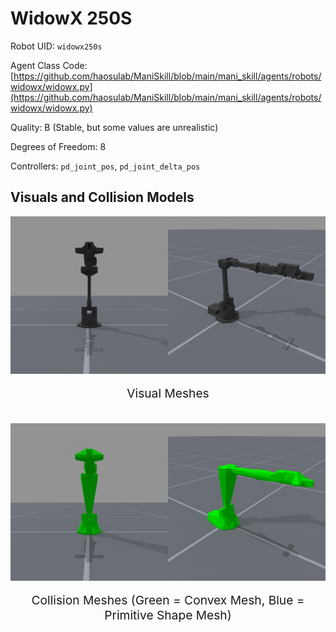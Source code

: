 <!-- THIS IS ALL GENERATED DOCUMENTATION via generate_robot_docs.py. DO NOT MODIFY THIS FILE DIRECTLY. -->

# WidowX 250S

Robot UID: `widowx250s`

Agent Class Code: [https://github.com/haosulab/ManiSkill/blob/main/mani_skill/agents/robots/widowx/widowx.py](https://github.com/haosulab/ManiSkill/blob/main/mani_skill/agents/robots/widowx/widowx.py)

Quality: B (Stable, but some values are unrealistic)

Degrees of Freedom: 8

Controllers: `pd_joint_pos`, `pd_joint_delta_pos`

## Visuals and Collision Models

<div>
    <div style="max-width: 100%; display: flex; justify-content: center;">
        <img src="../../_static/robot_images/widowx250s/front_visual.png" style='min-width:min(50%, 100px);max-width:50%;height:auto' alt="widowx250s">
        <img src="../../_static/robot_images/widowx250s/side_visual.png" style='min-width:min(50%, 100px);max-width:50%;height:auto' alt="widowx250s">
    </div>
    <p style="text-align: center; font-size: 1.2rem;">Visual Meshes</p>
    <br/>
    <div style="max-width: 100%; display: flex; justify-content: center;">
        <img src="../../_static/robot_images/widowx250s/front_collision.png" style='min-width:min(50%, 100px);max-width:50%;height:auto' alt="widowx250s">
        <img src="../../_static/robot_images/widowx250s/side_collision.png" style='min-width:min(50%, 100px);max-width:50%;height:auto' alt="widowx250s">
    </div>
    <p style="text-align: center; font-size: 1.2rem;">Collision Meshes (Green = Convex Mesh, Blue = Primitive Shape Mesh)</p>
</div>
